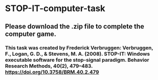 # STOP-IT-computer-task

## Please download the .zip file to complete the computer game.
### This task was created by Frederick Verbruggen: Verbruggen, F., Logan, G. D., & Stevens, M. A. (2008). STOP-IT: Windows executable software for the stop-signal paradigm. Behavior Research Methods, 40(2), 479–483. https://doi.org/10.3758/BRM.40.2.479
